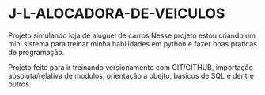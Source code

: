 # J-L-ALOCADORA-DE-VEICULOS
Projeto simulando loja de aluguel de carros
Nesse projeto estou criando um mini sistema para treinar minha habilidades em python e fazer boas praticas de programação.

Projeto feito para ir treinando versionamento com GIT/GITHUB, importação absoluta/relativa de modulos, orientação a obejto, basicos de SQL e dentre outros.
